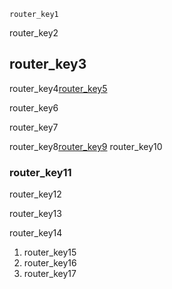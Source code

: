 ```ngMeta
router_key1
```
router_key2

## router_key3
router_key4[router_key5](IYfGA9p5gZc)



router_key6
 
router_key7


router_key8[router_key9](haMJtZazJ-w)
router_key10



### router_key11
router_key12

router_key13

router_key14

1. router_key15
2. router_key16
3. router_key17
